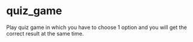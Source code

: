 # quiz_game
Play quiz game in which you have to choose 1 option and you will get the correct result at the same time.
